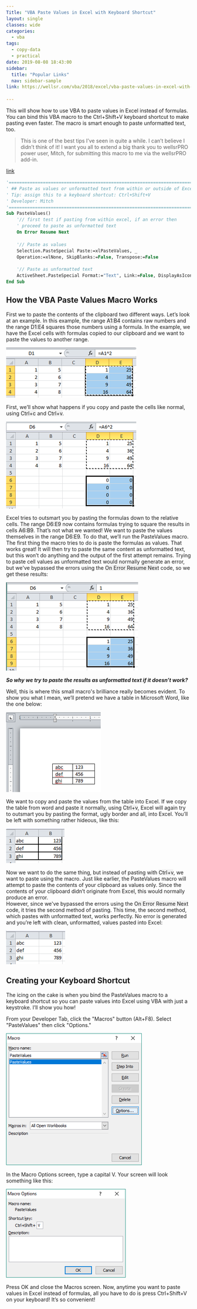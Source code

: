 ```yaml
---
Title: "VBA Paste Values in Excel with Keyboard Shortcut"
layout: single
classes: wide
categories:
  - vba
tags:
  - copy-data
  - practical
date: 2019-08-08 18:43:00
sidebar:
  title: "Popular Links"
  nav: sidebar-sample
link: https://wellsr.com/vba/2018/excel/vba-paste-values-in-excel-with-keyboard-shortcut/

---
```


This will show how to use VBA to paste values in Excel instead of formulas. You can bind this VBA macro to the Ctrl+Shift+V keyboard shortcut to make pasting even faster. The macro is smart enough to paste unformatted text, too.

> This is one of the best tips I’ve seen in quite a while. I can’t believe I didn’t think of it! I want you all to extend a big thank you to wellsrPRO power user, Mitch, for submitting this macro to me via the wellsrPRO add-in.  

[link](#)

```vb
'==================================================================================================
' ## Paste as values or unformatted text from within or outside of Excel.
' Tip: assign this to a keyboard shortcut: Ctrl+Shift+V
' Developer: Mitch
'==================================================================================================
Sub PasteValues()
    '// first test if pasting from within excel, if an error then
    ' proceed to paste as unformatted text
    On Error Resume Next
    
    '// Paste as values
    Selection.PasteSpecial Paste:=xlPasteValues, _
    Operation:=xlNone, SkipBlanks:=False, Transpose:=False
    
    '// Paste as unformatted text
    ActiveSheet.PasteSpecial Format:="Text", Link:=False, DisplayAsIcon:=False 
End Sub
```

## How the VBA Paste Values Macro Works
First we to paste the contents of the clipboard two different ways. Let’s look at an example. In this example, the range <span style="background-color: #F2F2F2">A1:B4</span> contains raw numbers and the range <span style="background-color: #F2F2F2">D1:E4</span> squares those numbers using a formula. In the example, we have the Excel cells with formulas copied to our clipboard and we want to paste the values to another range.

![paste-values-img1](/imgs/paste-values/paste-values-img1.png)

First, we’ll show what happens if you copy and paste the cells like normal, using <span style="background-color: #F2F2F2">Ctrl+c</span> and <span style="background-color: #F2F2F2">Ctrl+v</span>.

![paste-values-img2](/imgs/paste-values/paste-values-img2.png)

Excel tries to outsmart you by pasting the formulas down to the relative cells. The range <span style="background-color: #F2F2F2">D6:E9</span> now contains formulas trying to square the results in cells <span style="background-color: #F2F2F2">A6:B9</span>. That’s not what we wanted! We want to paste the values themselves in the range <span style="background-color: #F2F2F2">D6:E9</span>.
To do that, we’ll run the PasteValues macro. The first thing the macro tries to do is paste the formulas as values. That works great! It will then try to paste the same content as unformatted text, but this won’t do anything and the output of the first attempt remains. Trying to paste cell values as unformatted text would normally generate an error, but we've bypassed the errors using the <span style="background-color: #F2F2F2">On Error Resume Next</span> code, so we get these results:

![paste-values-img3](/imgs/paste-values/paste-values-img3.png)

***So why we try to paste the results as unformatted text if it doesn’t work?***

Well, this is where this small macro's brilliance really becomes evident. To show you what I mean, we’ll pretend we have a table in Microsoft Word, like the one below:

![paste-values-img4](/imgs/paste-values/paste-values-img4.png)

We want to copy and paste the values from the table into Excel. If we copy the table from word and paste it normally, using <span style="background-color: #F2F2F2">Ctrl+v</span>, Excel will again try to outsmart you by pasting the format, ugly border and all, into Excel. You’ll be left with something rather hideous, like this:

![paste-values-img5](/imgs/paste-values/paste-values-img5.png)

Now we want to do the same thing, but instead of pasting with <span style="background-color: #F2F2F2">Ctrl+v</span>, we want to paste using the macro. Just like earlier, the PasteValues macro will attempt to paste the contents of your clipboard as values only. Since the contents of your clipboard didn’t originate from Excel, this would normally produce an error.  
However, since we've bypassed the errors using the <span style="background-color: #F2F2F2">On Error Resume Next</span> code, it tries the second method of pasting. This time, the second method, which pastes with unformatted text, works perfectly. No error is generated and you’re left with clean, unformatted, values pasted into Excel:

![paste-values-img6](/imgs/paste-values/paste-values-img6.png)

## Creating your Keyboard Shortcut

The icing on the cake is when you bind the PasteValues macro to a keyboard shortcut so you can paste values into Excel using VBA with just a keystroke. I’ll show you how!

From your Developer Tab, click the "Macros" button (Alt+F8). Select "PasteValues" then click "Options."  

![paste-values-img7](/imgs/paste-values/paste-values-img7.png)

In the Macro Options screen, type a capital V. Your screen will look something like this:

![paste-values-img8](/imgs/paste-values/paste-values-img8.png)

Press OK and close the Macros screen. Now, anytime you want to paste values in Excel instead of formulas, all you have to do is press Ctrl+Shift+V on your keyboard! It’s so convenient!
